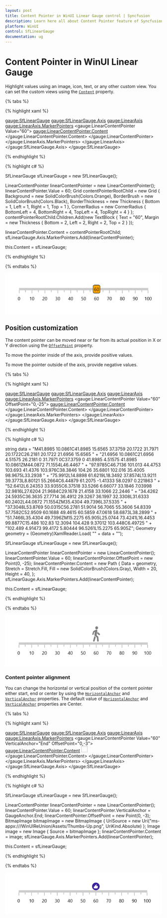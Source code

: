 ```yaml
---
layout: post
title: Content Pointer in WinUI Linear Gauge control | Syncfusion
description: Learn here all about Content Pointer feature of Syncfusion WinUI Linear Gauge control with customization support and more.
platform: WinUI
control: SfLinearGauge
documentation: ug
---
```


# Content Pointer in WinUI Linear Gauge

Highlight values using an image, icon, text, or any other custom view. You can set the custom views using the [`Content`](https://help.syncfusion.com/cr/winui/Syncfusion.UI.Xaml.Gauges.LinearContentPointer.html#Syncfusion_UI_Xaml_Gauges_LinearContentPointer_Content) property.

{% tabs %}

{% highlight xaml %}

<gauge:SfLinearGauge>
    <gauge:SfLinearGauge.Axis>
        <gauge:LinearAxis>
            <gauge:LinearAxis.MarkerPointers>
                <gauge:LinearContentPointer Value="60">
                    <gauge:LinearContentPointer.Content>
                        <Grid Background="Orange"
                              BorderBrush="Black"
                              BorderThickness="1"
                              CornerRadius="4">
                            <TextBlock Text="60"
                                       Margin="2" />
                        </Grid>
                    </gauge:LinearContentPointer.Content>
                </gauge:LinearContentPointer>
            </gauge:LinearAxis.MarkerPointers>
        </gauge:LinearAxis>
    </gauge:SfLinearGauge.Axis>
</gauge:SfLinearGauge>

{% endhighlight %}

{% highlight c# %}

SfLinearGauge sfLinearGauge = new SfLinearGauge();

LinearContentPointer linearContentPointer = new LinearContentPointer();
linearContentPointer.Value = 60;
Grid contentPointerRootChild = new Grid
{
    Background = new SolidColorBrush(Colors.Orange),
    BorderBrush = new SolidColorBrush(Colors.Black),
    BorderThickness = new Thickness { Bottom = 1, Left = 1, Right = 1, Top = 1 },
    CornerRadius = new CornerRadius { BottomLeft = 4, BottomRight = 4, TopLeft = 4, TopRight = 4 }
};
contentPointerRootChild.Children.Add(new TextBlock
{
    Text = "60",
    Margin = new Thickness { Bottom = 2, Left = 2, Right = 2, Top = 2 }
});

linearContentPointer.Content = contentPointerRootChild;
sfLinearGauge.Axis.MarkerPointers.Add(linearContentPointer);

this.Content = sfLinearGauge;

{% endhighlight %}

{% endtabs %}

![default content pointer](images/content-pointer/pointer_default.png)

## Position customization

The content pointer can be moved near or far from its actual position in X or Y direction using the [`OffsetPoint`](https://help.syncfusion.com/cr/winui/Syncfusion.UI.Xaml.Gauges.LinearMarkerPointer.html#Syncfusion_UI_Xaml_Gauges_LinearMarkerPointer_OffsetPoint) property. 

To move the pointer inside of the axis, provide positive values.

To move the pointer outside of the axis, provide negative values.

{% tabs %}

{% highlight xaml %}

<gauge:SfLinearGauge>
    <gauge:SfLinearGauge.Axis>
        <gauge:LinearAxis>
            <gauge:LinearAxis.MarkerPointers>
                <gauge:LinearContentPointer Value="60"
                                      OffsetPoint="0,-25">
                    <gauge:LinearContentPointer.Content>
                        <Path Data="M41.8985 10.0861C41.8985 15.6565 37.3759 20.1722 31.7971 20.1722C26.2181 
                              20.1722 21.6956 15.6565 21.6956 10.0861C21.6956 4.51575 26.2181 0 31.7971 0C37.3759 0 41.8985 4.51575 
                              41.8985 10.0861ZM44.0872 71.1554L46.4467 97.9785C46.7136 101.013 44.4753 103.693 41.4376 103.976C38.3846 
                              104.26 35.6801 102.016 35.4005 98.9675L33.2938 75.9912L14.8898 61.6219L18.3492 37.8574L13.9211 39.3773L8.80121 
                              55.2664C6.44879 61.2075 -1.41333 58.0297 0.221863 52.6412L6.24353 33.9355C6.37518 33.5266 6.66077 33.1846 
                              7.03998 32.9816L27.6204 21.9684C29.1678 21.4158 33.1066 22.2446 34.4262 24.5935C36.3635 27.7714 36.4912 
                              29.3267 36.1997 32.3308L31.6333 60.2402L44.0872 71.1554ZM35.4304 49.7396L37.5335 37.3048L53.8769 50.0315C56.2781 
                              51.9014 56.7065 55.3606 54.8339 57.7582C52.9509 60.1688 49.4615 60.5859 47.0618 58.6873L38.2899 51.7466L35.4304 
                              49.7396ZM15.2275 65.905L25.0744 73.4241L16.4453 99.8877C15.486 102.83 12.3094 104.428 9.37012 103.448C6.49725 
                              102.489 4.91473 99.4172 5.80444 96.5261L15.2275 65.905Z"
                              Height="40"
                              Width="20"
                              Stretch="Fill"
                              Fill="Gray">
                        </Path>
                    </gauge:LinearContentPointer.Content>
                </gauge:LinearContentPointer>
            </gauge:LinearAxis.MarkerPointers>
        </gauge:LinearAxis>
    </gauge:SfLinearGauge.Axis>
</gauge:SfLinearGauge>

{% endhighlight %}

{% highlight c# %}

string data = "M41.8985 10.0861C41.8985 15.6565 37.3759 20.1722 31.7971 20.1722C26.2181 20.1722 21.6956 15.6565 " +
"21.6956 10.0861C21.6956 4.51575 26.2181 0 31.7971 0C37.3759 0 41.8985 4.51575 41.8985 10.0861ZM44.0872 71.1554L46.4467 " +
"97.9785C46.7136 101.013 44.4753 103.693 41.4376 103.976C38.3846 104.26 35.6801 102.016 35.4005 98.9675L33.2938 " +
"75.9912L14.8898 61.6219L18.3492 37.8574L13.9211 39.3773L8.80121 55.2664C6.44879 61.2075 -1.41333 58.0297 0.221863 " +
"52.6412L6.24353 33.9355C6.37518 33.5266 6.66077 33.1846 7.03998 32.9816L27.6204 21.9684C29.1678 21.4158 33.1066 22.2446 " +
"34.4262 24.5935C36.3635 27.7714 36.4912 29.3267 36.1997 32.3308L31.6333 60.2402L44.0872 71.1554ZM35.4304 49.7396L37.5335 " +
"37.3048L53.8769 50.0315C56.2781 51.9014 56.7065 55.3606 54.8339 57.7582C52.9509 60.1688 49.4615 60.5859 47.0618 58.6873L38.2899 " +
"51.7466L35.4304 49.7396ZM15.2275 65.905L25.0744 73.4241L16.4453 99.8877C15.486 102.83 12.3094 104.428 9.37012 103.448C6.49725 " +
"102.489 4.91473 99.4172 5.80444 96.5261L15.2275 65.905Z";
Geometry geometry = (Geometry)XamlReader.Load(
    "<Geometry xmlns='http://schemas.microsoft.com/winfx/2006/xaml/presentation'>"
    + data + "</Geometry>");

SfLinearGauge sfLinearGauge = new SfLinearGauge();

LinearContentPointer linearContentPointer = new LinearContentPointer();
linearContentPointer.Value = 60;
linearContentPointer.OffsetPoint = new Point(0, -25);
linearContentPointer.Content = new Path
{
    Data = geometry,
    Stretch = Stretch.Fill,
    Fill = new SolidColorBrush(Colors.Gray),
    Width = 20,
    Height = 40,
};
sfLinearGauge.Axis.MarkerPointers.Add(linearContentPointer);

this.Content = sfLinearGauge;

{% endhighlight %}

{% endtabs %}

![pointer offset](images/content-pointer/pointer_offset.png)

### Content pointer alignment

You can change the horizontal or vertical position of the content pointer either start, end or center by using the [`HorizontalAnchor`](https://help.syncfusion.com/cr/winui/Syncfusion.UI.Xaml.Gauges.LinearMarkerPointer.html#Syncfusion_UI_Xaml_Gauges_LinearMarkerPointer_HorizontalAnchor) and [`VerticalAnchor`](https://help.syncfusion.com/cr/winui/Syncfusion.UI.Xaml.Gauges.LinearMarkerPointer.html#Syncfusion_UI_Xaml_Gauges_LinearMarkerPointer_VerticalAnchor) properties. The default value of [`HorizontalAnchor`](https://help.syncfusion.com/cr/winui/Syncfusion.UI.Xaml.Gauges.LinearMarkerPointer.html#Syncfusion_UI_Xaml_Gauges_LinearMarkerPointer_HorizontalAnchor) and [`VerticalAnchor`](https://help.syncfusion.com/cr/winui/Syncfusion.UI.Xaml.Gauges.LinearMarkerPointer.html#Syncfusion_UI_Xaml_Gauges_LinearMarkerPointer_VerticalAnchor) properties are Center.

{% tabs %}

{% highlight xaml %}

<gauge:SfLinearGauge>
    <gauge:SfLinearGauge.Axis>
        <gauge:LinearAxis>
            <gauge:LinearAxis.MarkerPointers>
                <gauge:LinearContentPointer Value="60"
                                      VerticalAnchor="End"
                                      OffsetPoint="0,-3">
                    <gauge:LinearContentPointer.Content>
                        <Image Source="Assets/Thumbs-Up.png"
                               Height="20"
                               Width="20" />
                    </gauge:LinearContentPointer.Content>
                </gauge:LinearContentPointer>
            </gauge:LinearAxis.MarkerPointers>
        </gauge:LinearAxis>
    </gauge:SfLinearGauge.Axis>
</gauge:SfLinearGauge>

{% endhighlight %}

{% highlight c# %}

SfLinearGauge sfLinearGauge = new SfLinearGauge();

LinearContentPointer linearContentPointer = new LinearContentPointer();
linearContentPointer.Value = 60;
linearContentPointer.VerticalAnchor = GaugeAnchor.End;
linearContentPointer.OffsetPoint = new Point(0, -3);
BitmapImage bitmapImage = new BitmapImage { UriSource = new Uri("ms-appx:///WinUIReUnion/Assets/Thumbs-Up.png", UriKind.Absolute) };
Image image = new Image { Source = bitmapImage };
linearContentPointer.Content = image;
sfLinearGauge.Axis.MarkerPointers.Add(linearContentPointer);

this.Content = sfLinearGauge;

{% endhighlight %}

{% endtabs %}

![pointer anchor placement customization](images/content-pointer/pointer_anchor.png)

